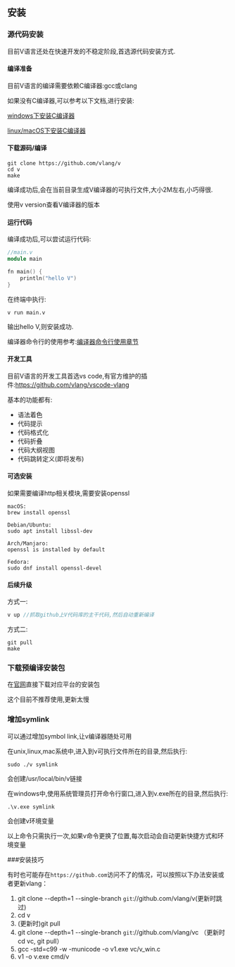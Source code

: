 ## 安装

### 源代码安装

目前V语言还处在快速开发的不稳定阶段,首选源代码安装方式.

#### 编译准备

目前V语言的编译需要依赖C编译器:gcc或clang

如果没有C编译器,可以参考以下文档,进行安装:

[windows下安装C编译器](https://github.com/vlang/v/wiki/Installing-a-C-compiler-on-Windows)

[linux/macOS下安装C编译器](https://github.com/vlang/v/wiki/Installing-a-C-compiler-on-Linux-and-macOS)

#### 下载源码/编译

  ```shell
git clone https://github.com/vlang/v
cd v	
make
  ```

编译成功后,会在当前目录生成V编译器的可执行文件,大小2M左右,小巧得很.

使用v version查看V编译器的版本

#### 运行代码

编译成功后,可以尝试运行代码:

```v
//main.v
module main

fn main() {
	println("hello V")
}
```

在终端中执行:

```shell
v run main.v
```

输出hello V,则安装成功.

编译器命令行的使用参考:[编译器命令行使用章节](toolchain.md)

#### 开发工具

目前V语言的开发工具首选vs code,有官方维护的插件:https://github.com/vlang/vscode-vlang

基本的功能都有:

- 语法着色
- 代码提示
- 代码格式化
- 代码折叠
- 代码大纲视图
- 代码跳转定义(即将发布)

#### 可选安装

如果需要编译http相关模块,需要安装openssl

```shell
macOS:
brew install openssl

Debian/Ubuntu:
sudo apt install libssl-dev

Arch/Manjaro:
openssl is installed by default

Fedora:
sudo dnf install openssl-devel
```

#### 后续升级

方式一:

  ```v
v up //抓取github上V代码库的主干代码,然后自动重新编译
  ```

方式二:

  ```shell
git pull
make
  ```

### 下载预编译安装包

在[官网](https://vlang.io/)直接下载对应平台的安装包

这个目前不推荐使用,更新太慢

### 增加symlink

可以通过增加symbol link,让v编译器随处可用

在unix,linux,mac系统中,进入到v可执行文件所在的目录,然后执行:

```shell
sudo ./v symlink
```

会创建/usr/local/bin/v链接

在windows中,使用系统管理员打开命令行窗口,进入到v.exe所在的目录,然后执行:

```
.\v.exe symlink
```

会创建v环境变量

以上命令只需执行一次,如果v命令更换了位置,每次启动会自动更新快捷方式和环境变量

###安装技巧

有时也可能存在`https://github.com`访问不了的情况，可以按照以下办法安装或者更新vlang：
1. git clone --depth=1 --single-branch `git`://github.com/vlang/v(更新时跳过)
2. cd v
3. (更新时)git pull
4. git clone --depth=1 --single-branch `git`://github.com/vlang/vc （更新时cd vc, git pull）
5. gcc -std=c99 -w -municode -o v1.exe vc/v_win.c
6. v1 -o v.exe cmd/v
